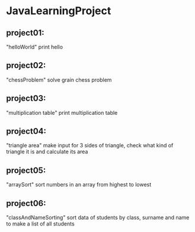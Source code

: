 # JavaLearningProject

## project01:
 "helloWorld" print hello
## project02:
 "chessProblem" solve grain chess problem
## project03:
 "multiplication table" print multiplication table
## project04:
 "triangle area" make input for 3 sides of triangle, check what kind of triangle it is and calculate its area
## project05:
 "arraySort" sort numbers in an array from highest to lowest
## project06:
 "classAndNameSorting" sort data of students by class, surname and name to make a list of all students
